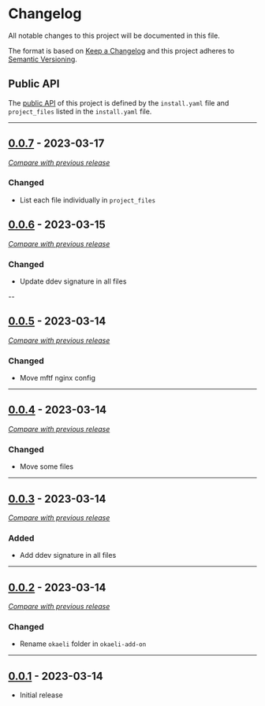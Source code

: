 
# Changelog
All notable changes to this project will be documented in this file.

The format is based on [Keep a Changelog](https://keepachangelog.com/en/) and this project adheres to [Semantic Versioning](https://semver.org/spec/v2.0.0.html).

## Public API

The [public API](https://semver.org/spec/v2.0.0.html#spec-item-1) of this project is defined by the `install.yaml`
file and `project_files` listed in the `install.yaml` file.

------

## [0.0.7](https://github.com/julienloizelet/ddev-magento2-mftf/releases/tag/v0.0.7) - 2023-03-17
[_Compare with previous release_](https://github.com/julienloizelet/ddev-magento2-mftf/compare/v0.0.6...v0.0.7)

### Changed

- List each file individually in `project_files`

## [0.0.6](https://github.com/julienloizelet/ddev-magento2-mftf/releases/tag/v0.0.6) - 2023-03-15
[_Compare with previous release_](https://github.com/julienloizelet/ddev-magento2-mftf/compare/v0.0.5...v0.0.6)

### Changed

- Update ddev signature in all files

--

## [0.0.5](https://github.com/julienloizelet/ddev-magento2-mftf/releases/tag/v0.0.5) - 2023-03-14
[_Compare with previous release_](https://github.com/julienloizelet/ddev-magento2-mftf/compare/v0.0.4...v0.0.5)

### Changed

- Move mftf nginx config

---

## [0.0.4](https://github.com/julienloizelet/ddev-magento2-mftf/releases/tag/v0.0.4) - 2023-03-14
[_Compare with previous release_](https://github.com/julienloizelet/ddev-magento2-mftf/compare/v0.0.3...v0.0.4)

### Changed

- Move some files

---


## [0.0.3](https://github.com/julienloizelet/ddev-magento2-mftf/releases/tag/v0.0.3) - 2023-03-14
[_Compare with previous release_](https://github.com/julienloizelet/ddev-magento2-mftf/compare/v0.0.2...v0.0.3)

### Added

- Add ddev signature in all files

---


## [0.0.2](https://github.com/julienloizelet/ddev-magento2-mftf/releases/tag/v0.0.2) - 2023-03-14
[_Compare with previous release_](https://github.com/julienloizelet/ddev-magento2-mftf/compare/v0.0.1...v0.0.2)

### Changed

- Rename `okaeli` folder in `okaeli-add-on`

---

## [0.0.1](https://github.com/julienloizelet/ddev-magento2-mftf/releases/tag/v0.0.1) - 2023-03-14

- Initial release

